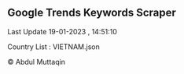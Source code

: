 

## Google Trends Keywords Scraper 
 
Last Update 19-01-2023 , 14:51:10

Country List :
VIETNAM.json



© Abdul Muttaqin 
